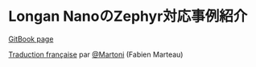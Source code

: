 Longan NanoのZephyr対応事例紹介
=================================

[GitBook page](https://soburi.github.io/zephyr_porting_gd32v/)

[Traduction française](https://github.com/Martoni/zephyr_porting_gd32v/tree/french_version) par [@Martoni](https://github.com/Martoni) (Fabien Marteau) 
